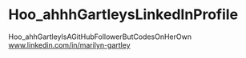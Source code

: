 # Hoo_ahhhGartleysLinkedInProfile
Hoo_ahhGartleyIsAGitHubFollowerButCodesOnHerOwn
www.linkedin.com/in/marilyn-gartley
